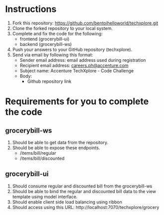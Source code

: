 

Instructions
========
  1. Fork this repository:  https://github.com/bentoihelloworld/techxplore.git
  2. Clone the forked repository to your local system.
  3. Complete and fix the code for the following:
		- frontend (grocerybill-ui)
		- backend  (grocerybill-ws)
  4. Push your answers to your GitHub repository (techxplore).
  6. Send via email by following this format:
		- Sender email address:  email address used during registration
		- Recipient email address: careers.ph@accenture.com
		- Subject name: Accenture TechXplore - Code Challenge
		- Body: 
			- Github repository link
			
  
 Requirements for you to complete the code
 =======
 
 grocerybill-ws
  -------
 1. Should be able to get data from the repository.
 2. Should be able to expose these endpoints.
	- /items/bill/regular
	- /items/bill/discounted
 
 
 grocerybill-ui
 -------
 1. Should consume regular and discounted bill from the grocerybill-ws 
 2. Should be able to bind the regular and discounted bill data to the view template using model interface.
 3. Should enable client side load balancing using ribbon
 4. Should access using this URL: http://localhost:7070/techxplore/grocery
